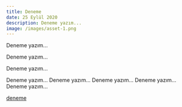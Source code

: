 ```yaml
---
title: Deneme
date: 25 Eylül 2020
description: Deneme yazım...
image: /images/asset-1.png
---
```


Deneme yazım...

Deneme yazım...

Deneme yazım...

Deneme yazım...
Deneme yazım...
Deneme yazım...
Deneme yazım...
Deneme yazım...

[deneme](https://medium.com/)
